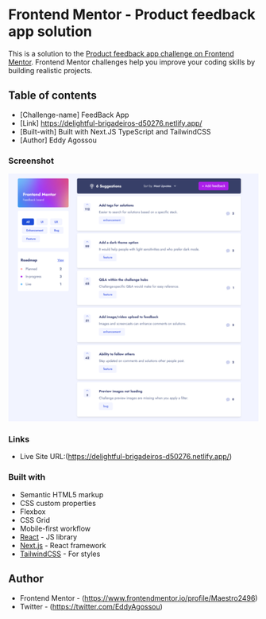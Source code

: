 # Frontend Mentor - Product feedback app solution

This is a solution to the [Product feedback app challenge on Frontend Mentor](https://www.frontendmentor.io/challenges/product-feedback-app-wbvUYqjR6). Frontend Mentor challenges help you improve your coding skills by building realistic projects.

## Table of contents

- [Challenge-name] FeedBack App
- [Link] https://delightful-brigadeiros-d50276.netlify.app/
- [Built-with] Built with Next.JS TypeScript and TailwindCSS
- [Author] Eddy Agossou

### Screenshot

![](./public/screenshot.png)

### Links

- Live Site URL:(https://delightful-brigadeiros-d50276.netlify.app/)

### Built with

- Semantic HTML5 markup
- CSS custom properties
- Flexbox
- CSS Grid
- Mobile-first workflow
- [React](https://reactjs.org/) - JS library
- [Next.js](https://nextjs.org/) - React framework
- [TailwindCSS](https://styled-components.com/) - For styles

## Author

- Frontend Mentor - (https://www.frontendmentor.io/profile/Maestro2496)
- Twitter - (https://twitter.com/EddyAgossou)
